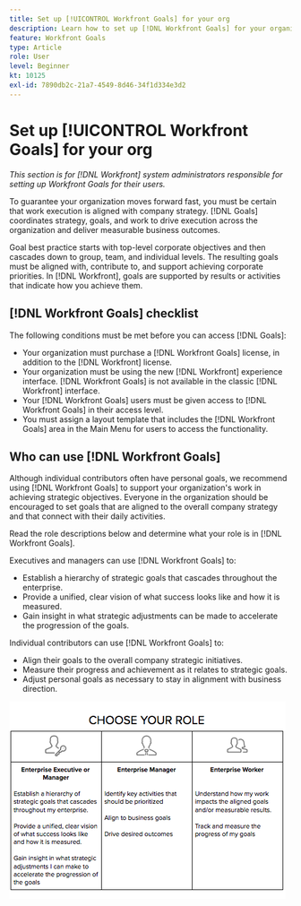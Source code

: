 ```yaml
---
title: Set up [!UICONTROL Workfront Goals] for your org
description: Learn how to set up [!DNL Workfront Goals] for your organization so that you can ensure that work execution is aligned with your strategy.
feature: Workfront Goals
type: Article
role: User
level: Beginner
kt: 10125
exl-id: 7890db2c-21a7-4549-8d46-34f1d334e3d2
---
```

# Set up [!UICONTROL Workfront Goals] for your org

*This section is for [!DNL Workfront] system administrators responsible for setting up Workfront Goals for their users.*

To guarantee your organization moves forward fast, you must be certain that work execution is aligned with company strategy. [!DNL   Goals] coordinates strategy, goals, and work to drive execution across the organization and deliver measurable business outcomes.

Goal best practice starts with top-level corporate objectives and then cascades down to group, team, and individual levels. The resulting goals must be aligned with, contribute to, and support achieving corporate priorities. In [!DNL Workfront], goals are supported by results or activities that indicate how you achieve them.

## [!DNL Workfront Goals] checklist

The following conditions must be met before you can access [!DNL   Goals]:

* Your organization must purchase a [!DNL Workfront Goals] license, in addition to the [!DNL Workfront] license.
* Your organization must be using the new [!DNL Workfront] experience interface. [!DNL Workfront Goals] is not available in the classic [!DNL Workfront] interface.
* Your [!DNL Workfront Goals] users must be given access to [!DNL Workfront Goals] in their access level.
* You must assign a layout template that includes the [!DNL Workfront Goals] area in the Main Menu for users to access the functionality.

## Who can use [!DNL Workfront Goals]

Although individual contributors often have personal goals, we recommend using [!DNL Workfront Goals] to support your organization's work in achieving strategic objectives. Everyone in the organization should be encouraged to set goals that are aligned to the overall company strategy and that connect with their daily activities.

Read the role descriptions below and determine what your role is in [!DNL Workfront Goals].

Executives and managers can use [!DNL Workfront Goals] to:

* Establish a hierarchy of strategic goals that cascades throughout the enterprise. 
* Provide a unified, clear vision of what success looks like and how it is measured.
* Gain insight in what strategic adjustments can be made to accelerate the progression of the goals.

Individual contributors can use [!DNL Workfront Goals] to:

* Align their goals to the overall company strategic initiatives.
* Measure their progress and achievement as it relates to strategic goals.
* Adjust personal goals as necessary to stay in alignment with business direction.

![A graphic of different roles for Workfront Goals](assets/01-workfront-goals-choose-your-role.png)
